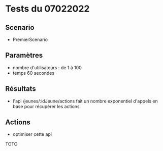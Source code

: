 # Tests du 07022022

## Scenario
- PremierScenario

## Paramètres
- nombre d'utilisateurs : de 1 à 100
- temps 60 secondes

## Résultats
- l'api /jeunes/:idJeune/actions fait un nombre exponentiel d'appels en base pour récupérer les actions

## Actions
- optimiser cette api

TOTO